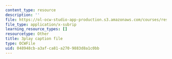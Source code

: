 ```yaml
---
content_type: resource
description: ''
file: https://ol-ocw-studio-app-production.s3.amazonaws.com/courses/res-18-009-learn-differential-equations-up-close-with-gilbert-strang-and-cleve-moler-fall-2015/048948cba3afca81a2709883d8a1c0bb_ScZMBOB_qYQ.srt
file_type: application/x-subrip
learning_resource_types: []
resourcetype: Other
title: 3play caption file
type: OCWFile
uid: 048948cb-a3af-ca81-a270-9883d8a1c0bb
---
```

